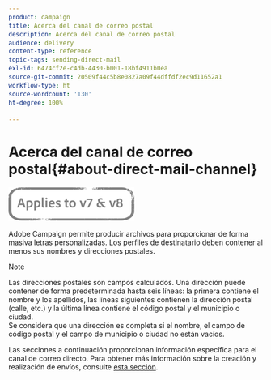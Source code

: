 ```yaml
---
product: campaign
title: Acerca del canal de correo postal
description: Acerca del canal de correo postal
audience: delivery
content-type: reference
topic-tags: sending-direct-mail
exl-id: 6474cf2e-c4db-4430-b001-18bf4911b0ea
source-git-commit: 20509f44c5b8e0827a09f44dffdf2ec9d11652a1
workflow-type: ht
source-wordcount: '130'
ht-degree: 100%

---
```


# Acerca del canal de correo postal{#about-direct-mail-channel}

![](../../assets/common.svg)

Adobe Campaign permite producir archivos para proporcionar de forma masiva letras personalizadas. Los perfiles de destinatario deben contener al menos sus nombres y direcciones postales.

>[!NOTE]
>
>Las direcciones postales son campos calculados. Una dirección puede contener de forma predeterminada hasta seis líneas: la primera contiene el nombre y los apellidos, las líneas siguientes contienen la dirección postal (calle, etc.) y la última línea contiene el código postal y el municipio o ciudad.\
>Se considera que una dirección es completa si el nombre, el campo de código postal y el campo de municipio o ciudad no están vacíos.

Las secciones a continuación proporcionan información específica para el canal de correo directo. Para obtener más información sobre la creación y realización de envíos, consulte [esta sección](steps-about-delivery-creation-steps.md).
